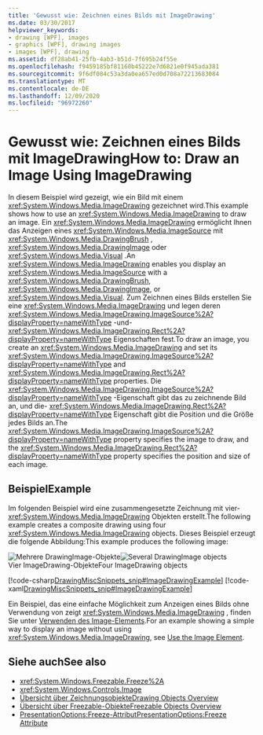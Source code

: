 ```yaml
---
title: 'Gewusst wie: Zeichnen eines Bilds mit ImageDrawing'
ms.date: 03/30/2017
helpviewer_keywords:
- drawing [WPF], images
- graphics [WPF], drawing images
- images [WPF], drawing
ms.assetid: df28ab41-25fb-4ab3-b51d-7f695b24f55e
ms.openlocfilehash: f9459185bf81160b45222e7d6821e0f945ada381
ms.sourcegitcommit: 9f6df084c53a3da0ea657ed0d708a72213683084
ms.translationtype: MT
ms.contentlocale: de-DE
ms.lasthandoff: 12/09/2020
ms.locfileid: "96972260"
---
```

# <a name="how-to-draw-an-image-using-imagedrawing"></a><span data-ttu-id="f379d-102">Gewusst wie: Zeichnen eines Bilds mit ImageDrawing</span><span class="sxs-lookup"><span data-stu-id="f379d-102">How to: Draw an Image Using ImageDrawing</span></span>
<span data-ttu-id="f379d-103">In diesem Beispiel wird gezeigt, wie ein Bild mit einem <xref:System.Windows.Media.ImageDrawing> gezeichnet wird.</span><span class="sxs-lookup"><span data-stu-id="f379d-103">This example shows how to use an <xref:System.Windows.Media.ImageDrawing> to draw an image.</span></span> <span data-ttu-id="f379d-104">Ein <xref:System.Windows.Media.ImageDrawing> ermöglicht Ihnen das Anzeigen eines <xref:System.Windows.Media.ImageSource> mit <xref:System.Windows.Media.DrawingBrush> , <xref:System.Windows.Media.DrawingImage> oder <xref:System.Windows.Media.Visual> .</span><span class="sxs-lookup"><span data-stu-id="f379d-104">An <xref:System.Windows.Media.ImageDrawing> enables you display an <xref:System.Windows.Media.ImageSource> with a <xref:System.Windows.Media.DrawingBrush>, <xref:System.Windows.Media.DrawingImage>, or <xref:System.Windows.Media.Visual>.</span></span> <span data-ttu-id="f379d-105">Zum Zeichnen eines Bilds erstellen Sie eine <xref:System.Windows.Media.ImageDrawing> und legen deren <xref:System.Windows.Media.ImageDrawing.ImageSource%2A?displayProperty=nameWithType> -und- <xref:System.Windows.Media.ImageDrawing.Rect%2A?displayProperty=nameWithType> Eigenschaften fest.</span><span class="sxs-lookup"><span data-stu-id="f379d-105">To draw an image, you create an <xref:System.Windows.Media.ImageDrawing> and set its <xref:System.Windows.Media.ImageDrawing.ImageSource%2A?displayProperty=nameWithType> and <xref:System.Windows.Media.ImageDrawing.Rect%2A?displayProperty=nameWithType> properties.</span></span> <span data-ttu-id="f379d-106">Die <xref:System.Windows.Media.ImageDrawing.ImageSource%2A?displayProperty=nameWithType> -Eigenschaft gibt das zu zeichnende Bild an, und die- <xref:System.Windows.Media.ImageDrawing.Rect%2A?displayProperty=nameWithType> Eigenschaft gibt die Position und die Größe jedes Bilds an.</span><span class="sxs-lookup"><span data-stu-id="f379d-106">The <xref:System.Windows.Media.ImageDrawing.ImageSource%2A?displayProperty=nameWithType> property specifies the image to draw, and the <xref:System.Windows.Media.ImageDrawing.Rect%2A?displayProperty=nameWithType> property specifies the position and size of each image.</span></span>  
  
## <a name="example"></a><span data-ttu-id="f379d-107">Beispiel</span><span class="sxs-lookup"><span data-stu-id="f379d-107">Example</span></span>  
 <span data-ttu-id="f379d-108">Im folgenden Beispiel wird eine zusammengesetzte Zeichnung mit vier- <xref:System.Windows.Media.ImageDrawing> Objekten erstellt.</span><span class="sxs-lookup"><span data-stu-id="f379d-108">The following example creates a composite drawing using four <xref:System.Windows.Media.ImageDrawing> objects.</span></span> <span data-ttu-id="f379d-109">Dieses Beispiel erzeugt die folgende Abbildung:</span><span class="sxs-lookup"><span data-stu-id="f379d-109">This example produces the following image:</span></span>  
  
 <span data-ttu-id="f379d-110">![Mehrere DrawingImage-Objekte](./media/graphicsmm-imagedrawingexample.jpg "graphicsmm_ImageDrawingExample")</span><span class="sxs-lookup"><span data-stu-id="f379d-110">![Several DrawingImage objects](./media/graphicsmm-imagedrawingexample.jpg "graphicsmm_ImageDrawingExample")</span></span>  
<span data-ttu-id="f379d-111">Vier ImageDrawing-Objekte</span><span class="sxs-lookup"><span data-stu-id="f379d-111">Four ImageDrawing objects</span></span>  
  
 [!code-csharp[DrawingMiscSnippets_snip#ImageDrawingExample](~/samples/snippets/csharp/VS_Snippets_Wpf/DrawingMiscSnippets_snip/CSharp/ImageDrawingExample.cs#imagedrawingexample)]
 [!code-xaml[DrawingMiscSnippets_snip#ImageDrawingExample](~/samples/snippets/xaml/VS_Snippets_Wpf/DrawingMiscSnippets_snip/XAML/ImageDrawingExample.xaml#imagedrawingexample)]  
  
 <span data-ttu-id="f379d-112">Ein Beispiel, das eine einfache Möglichkeit zum Anzeigen eines Bilds ohne Verwendung von zeigt <xref:System.Windows.Media.ImageDrawing> , finden Sie unter [Verwenden des Image-Elements](../controls/how-to-use-the-image-element.md).</span><span class="sxs-lookup"><span data-stu-id="f379d-112">For an example showing a simple way to display an image without using <xref:System.Windows.Media.ImageDrawing>, see [Use the Image Element](../controls/how-to-use-the-image-element.md).</span></span>  
  
## <a name="see-also"></a><span data-ttu-id="f379d-113">Siehe auch</span><span class="sxs-lookup"><span data-stu-id="f379d-113">See also</span></span>

- <xref:System.Windows.Freezable.Freeze%2A>
- <xref:System.Windows.Controls.Image>
- [<span data-ttu-id="f379d-114">Übersicht über Zeichnungsobjekte</span><span class="sxs-lookup"><span data-stu-id="f379d-114">Drawing Objects Overview</span></span>](drawing-objects-overview.md)
- [<span data-ttu-id="f379d-115">Übersicht über Freezable-Objekte</span><span class="sxs-lookup"><span data-stu-id="f379d-115">Freezable Objects Overview</span></span>](../advanced/freezable-objects-overview.md)
- [<span data-ttu-id="f379d-116">PresentationOptions:Freeze-Attribut</span><span class="sxs-lookup"><span data-stu-id="f379d-116">PresentationOptions:Freeze Attribute</span></span>](../advanced/presentationoptions-freeze-attribute.md)
